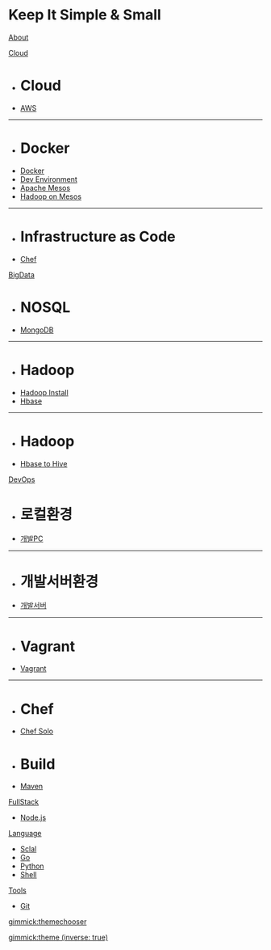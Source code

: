 # Keep It Simple & Small

[About](about.md)

[Cloud]()

  * # Cloud
  * [AWS](aws.md)
  - - - -
  * # Docker
  * [Docker](docker.md)
  * [Dev Environment](https://yeopoong.github.io/docker)
  * [Apache Mesos](mesos.md)
  * [Hadoop on Mesos](hadoopOnMesos.md)
  - - - -
  * # Infrastructure as Code
  * [Chef](chef.md)

[BigData]()

  * # NOSQL
  * [MongoDB](mongodb.md)
  - - - -
  * # Hadoop
  * [Hadoop Install](hadoop_install.md)
  * [Hbase](hbase.md)
  - - - -
  * # Hadoop
  * [Hbase to Hive](hbase_to_hive.md)

[DevOps]()

  * # 로컬환경
  * [개발PC](local.md)
  - - - -
  * # 개발서버환경
  * [개발서버](dev.md)
  - - - -
  * # Vagrant 
  * [Vagrant](vagrant.md)
  - - - -
  * # Chef 
  * [Chef Solo](chef.md)
  * # Build 
  * [Maven](maven.md)

[FullStack]()

  * [Node.js](nodejs.md)

[Language]()

  * [Sclal](scala.md)
  * [Go](go.md)
  * [Python](https://yeopoong.github.io/python)
  * [Shell](shell.md)

[Tools]()

  * [Git](git.md)

[gimmick:themechooser](bootstrap)

[gimmick:theme (inverse: true)](darkly)
